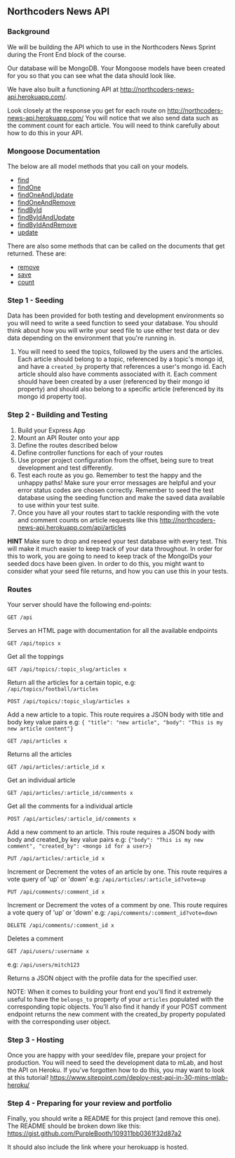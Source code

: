 ## Northcoders News API

### Background

We will be building the API which to use in the Northcoders News Sprint during the Front End block of the course.

Our database will be MongoDB. Your Mongoose models have been created for you so that you can see what the data should look like.

We have also built a functioning API at http://northcoders-news-api.herokuapp.com/.

Look closely at the response you get for each route on http://northcoders-news-api.herokuapp.com/ You will notice that we also send data such as the comment count for each article. You will need to think carefully about how to do this in your API.

### Mongoose Documentation

The below are all model methods that you call on your models.

* [find](http://mongoosejs.com/docs/api.html#model_Model.find)
* [findOne](http://mongoosejs.com/docs/api.html#model_Model.findOne)
* [findOneAndUpdate](http://mongoosejs.com/docs/api.html#model_Model.findOneAndUpdate)
* [findOneAndRemove](http://mongoosejs.com/docs/api.html#model_Model.findOneAndRemove)
* [findById](http://mongoosejs.com/docs/api.html#model_Model.findById)
* [findByIdAndUpdate](http://mongoosejs.com/docs/api.html#model_Model.findByIdAndUpdate)
* [findByIdAndRemove](http://mongoosejs.com/docs/api.html#model_Model.findByIdAndRemove)
* [update](http://mongoosejs.com/docs/api.html#model_Model.update)

There are also some methods that can be called on the documents that get returned. These are:

* [remove](http://mongoosejs.com/docs/api.html#model_Model-remove)
* [save](http://mongoosejs.com/docs/api.html#model_Model-save)
* [count](http://mongoosejs.com/docs/api.html#model_Model.count)

### Step 1 - Seeding

Data has been provided for both testing and development environments so you will need to write a seed function to seed your database. You should think about how you will write your seed file to use either test data or dev data depending on the environment that you're running in.

1.  You will need to seed the topics, followed by the users and the articles. Each article should belong to a topic, referenced by a topic's mongo id, and have a `created_by` property that references a user's mongo id. Each article should also have comments associated with it. Each comment should have been created by a user (referenced by their mongo id property) and should also belong to a specific article (referenced by its mongo id property too).

### Step 2 - Building and Testing

1.  Build your Express App
2.  Mount an API Router onto your app
3.  Define the routes described below
4.  Define controller functions for each of your routes
5.  Use proper project configuration from the offset, being sure to treat development and test differently.
6.  Test each route as you go. Remember to test the happy and the unhappy paths! Make sure your error messages are helpful and your error status codes are chosen correctly. Remember to seed the test database using the seeding function and make the saved data available to use within your test suite.
7.  Once you have all your routes start to tackle responding with the vote and comment counts on article requests like this http://northcoders-news-api.herokuapp.com/api/articles

**HINT** Make sure to drop and reseed your test database with every test. This will make it much easier to keep track of your data throughout. In order for this to work, you are going to need to keep track of the MongoIDs your seeded docs have been given. In order to do this, you might want to consider what your seed file returns, and how you can use this in your tests.

### Routes


Your server should have the following end-points:
```http
GET /api
```
Serves an HTML page with documentation for all the available endpoints


```http
GET /api/topics x
```

Get all the toppings

```http
GET /api/topics/:topic_slug/articles x
```

Return all the articles for a certain topic, e.g: `/api/topics/football/articles`

```http
POST /api/topics/:topic_slug/articles x
```

Add a new article to a topic. This route requires a JSON body with title and body key value pairs
e.g: `{ "title": "new article", "body": "This is my new article content"}`

```http
GET /api/articles x
```

Returns all the articles

```http
GET /api/articles/:article_id x
```

Get an individual article

```http
GET /api/articles/:article_id/comments x
```

Get all the comments for a individual article

```http
POST /api/articles/:article_id/comments x
```

Add a new comment to an article. This route requires a JSON body with body and created_by key value pairs
e.g: `{"body": "This is my new comment", "created_by": <mongo id for a user>}`

```http
PUT /api/articles/:article_id x
```

Increment or Decrement the votes of an article by one. This route requires a vote query of 'up' or 'down'
e.g: `/api/articles/:article_id?vote=up`

```http
PUT /api/comments/:comment_id x
```

Increment or Decrement the votes of a comment by one. This route requires a vote query of 'up' or 'down'
e.g: `/api/comments/:comment_id?vote=down`

```http
DELETE /api/comments/:comment_id x
```

Deletes a comment

```http
GET /api/users/:username x
```

e.g: `/api/users/mitch123`

Returns a JSON object with the profile data for the specified user.


NOTE: When it comes to building your front end you'll find it extremely useful to have the `belongs_to` property of your `articles` populated with the corresponding topic objects. You'll also find it handy if your POST comment endpoint returns the new comment with the created_by property populated with the corresponding user object.

### Step 3 - Hosting

Once you are happy with your seed/dev file, prepare your project for production. You will need to seed the development data to mLab, and host the API on Heroku. If you've forgotten how to do this, you may want to look at this tutorial! https://www.sitepoint.com/deploy-rest-api-in-30-mins-mlab-heroku/

### Step 4 - Preparing for your review and portfolio

Finally, you should write a README for this project (and remove this one). The README should be broken down like this: https://gist.github.com/PurpleBooth/109311bb0361f32d87a2

It should also include the link where your herokuapp is hosted.
